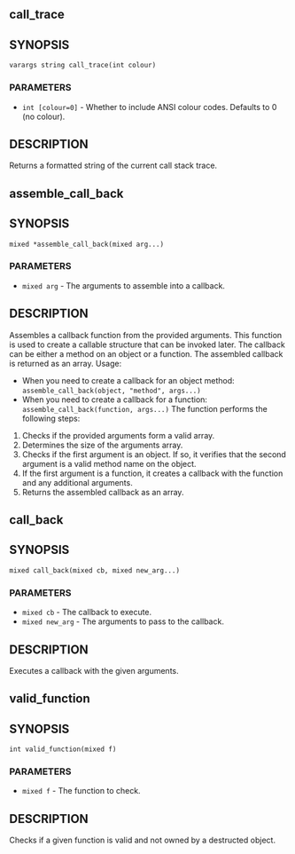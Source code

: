## call_trace

## SYNOPSIS

    varargs string call_trace(int colour)

### PARAMETERS

* `int [colour=0]` - Whether to include ANSI colour codes. Defaults to 0 (no colour).

## DESCRIPTION

Returns a formatted string of the current call stack trace.

## assemble_call_back

## SYNOPSIS

    mixed *assemble_call_back(mixed arg...)

### PARAMETERS

* `mixed arg` - The arguments to assemble into a callback.

## DESCRIPTION

Assembles a callback function from the provided arguments.
This function is used to create a callable structure that can be
invoked later. The callback can be either a method on an object or
a function. The assembled callback is returned as an array.
Usage:
- When you need to create a callback for an object method:
`assemble_call_back(object, "method", args...)`
- When you need to create a callback for a function:
`assemble_call_back(function, args...)`
The function performs the following steps:
1. Checks if the provided arguments form a valid array.
2. Determines the size of the arguments array.
3. Checks if the first argument is an object. If so, it verifies that
the second argument is a valid method name on the object.
4. If the first argument is a function, it creates a callback with the
function and any additional arguments.
5. Returns the assembled callback as an array.

## call_back

## SYNOPSIS

    mixed call_back(mixed cb, mixed new_arg...)

### PARAMETERS

* `mixed cb` - The callback to execute.
* `mixed new_arg` - The arguments to pass to the callback.

## DESCRIPTION

Executes a callback with the given arguments.

## valid_function

## SYNOPSIS

    int valid_function(mixed f)

### PARAMETERS

* `mixed f` - The function to check.

## DESCRIPTION

Checks if a given function is valid and not owned by a destructed
object.

